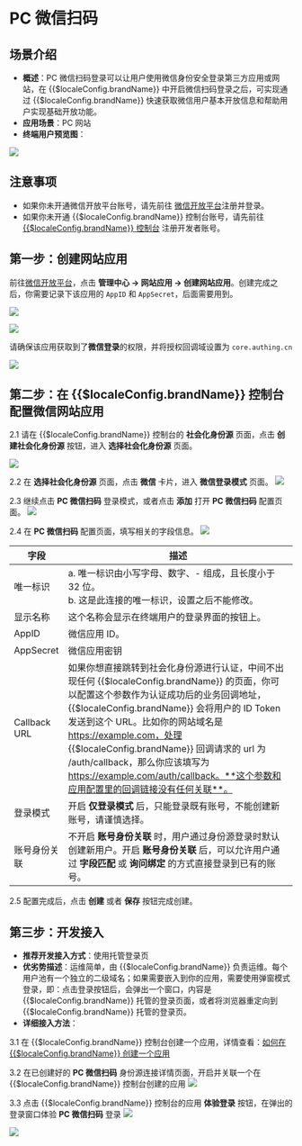 # PC 微信扫码

<LastUpdated />

## 场景介绍

- **概述**：PC 微信扫码登录可以让用户使用微信身份安全登录第三方应用或网站，在 {{$localeConfig.brandName}} 中开启微信扫码登录之后，可实现通过 {{$localeConfig.brandName}} 快速获取微信用户基本开放信息和帮助用户实现基础开放功能。
- **应用场景**：PC 网站
- **终端用户预览图**：

![](./images/login.jpg)

## 注意事项

- 如果你未开通微信开放平台账号，请先前往 [微信开放平台](https://open.weixin.qq.com/cgi-bin/frame?t=home/web_tmpl&lang=zh_CN)注册并登录。
- 如果你未开通 {{$localeConfig.brandName}} 控制台账号，请先前往 [{{$localeConfig.brandName}} 控制台](https://authing.cn/) 注册开发者账号。

## 第一步：创建网站应用

前往[微信开放平台](https://open.weixin.qq.com/cgi-bin/frame?t=home/web_tmpl&lang=zh_CN)，点击 **管理中心 -> 网站应用 -> 创建网站应用**。创建完成之后，你需要记录下该应用的 `AppID` 和 `AppSecret`，后面需要用到。

![](./images/create-web-app-1.png)

![](./images/create-web-app-2.jpg)

请确保该应用获取到了**微信登录**的权限，并将授权回调域设置为 `core.authing.cn`

![](./images/domain.png)


## 第二步：在 {{$localeConfig.brandName}} 控制台配置微信网站应用

2.1 请在 {{$localeConfig.brandName}} 控制台的 **社会化身份源** 页面，点击 **创建社会化身份源** 按钮，进入 **选择社会化身份源** 页面。

![](~@imagesZhCn/guides/connections/create-social-idp.jpg)

2.2 在 **选择社会化身份源** 页面，点击 **微信** 卡片，进入 **微信登录模式** 页面。
![](./images/add-app-1.jpg)

2.3 继续点击 **PC 微信扫码** 登录模式，或者点击 **添加** 打开 **PC 微信扫码** 配置页面。
![](./images/add-app-2.jpg)

2.4 在 **PC 微信扫码** 配置页面，填写相关的字段信息。
![](./images/add-app-3.jpg)

| 字段    | 描述  |
| ------------ | ------ |
| 唯一标识      | a. 唯一标识由小写字母、数字、- 组成，且长度小于 32 位。<br />b. 这是此连接的唯一标识，设置之后不能修改。    |
| 显示名称      | 这个名称会显示在终端用户的登录界面的按钮上。 |
| AppID        | 微信应用 ID。   |
| AppSecret    | 微信应用密钥    |
| Callback URL | 如果你想直接跳转到社会化身份源进行认证，中间不出现任何 {{$localeConfig.brandName}} 的页面，你可以配置这个参数作为认证成功后的业务回调地址，{{$localeConfig.brandName}} 会将用户的 ID Token 发送到这个 URL。比如你的网站域名是 https://example.com，处理 {{$localeConfig.brandName}} 回调请求的 url 为 /auth/callback，那么你应该填写为 https://example.com/auth/callback。**这个参数和应用配置里的回调链接没有任何关联**。|
| 登录模式      | 开启 **仅登录模式** 后，只能登录既有账号，不能创建新账号，请谨慎选择。   |
| 账号身份关联   | 不开启 **账号身份关联** 时，用户通过身份源登录时默认创建新用户。开启 **账号身份关联** 后，可以允许用户通过 **字段匹配** 或 **询问绑定** 的方式直接登录到已有的账号。 |

2.5 配置完成后，点击 **创建** 或者 **保存** 按钮完成创建。


## 第三步：开发接入

- **推荐开发接入方式**：使用托管登录页
- **优劣势描述**：运维简单，由 {{$localeConfig.brandName}} 负责运维。每个用户池有一个独立的二级域名；如果需要嵌入到你的应用，需要使用弹窗模式登录，即：点击登录按钮后，会弹出一个窗口，内容是 {{$localeConfig.brandName}} 托管的登录页面，或者将浏览器重定向到 {{$localeConfig.brandName}} 托管的登录页。
- **详细接入方法**：

3.1 在 {{$localeConfig.brandName}} 控制台创建一个应用，详情查看：[如何在 {{$localeConfig.brandName}} 创建一个应用](/guides/app-new/create-app/create-app.md)

3.2 在已创建好的 **PC 微信扫码** 身份源连接详情页面，开启并关联一个在 {{$localeConfig.brandName}} 控制台创建的应用
![](./images/step3.2.jpg)

3.3 点击 {{$localeConfig.brandName}} 控制台的应用 **体验登录** 按钮，在弹出的登录窗口体验 **PC 微信扫码** 登录
![](./images/step3.3-1.jpg)

![](./images/step3.3-2.jpg)
